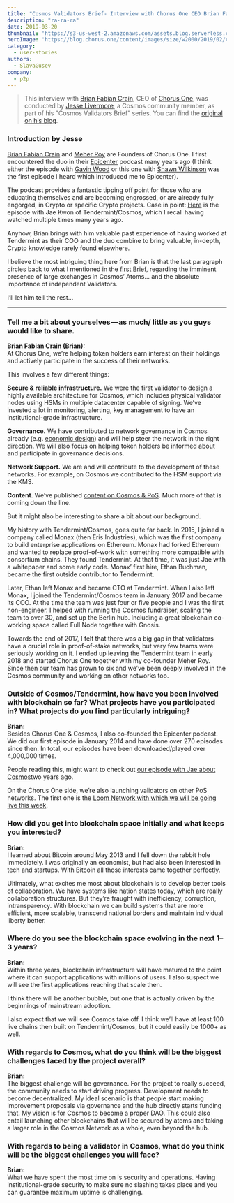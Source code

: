 ```yaml
---
title: "Cosmos Validators Brief- Interview with Chorus One CEO Brian Fabian Crain"
description: "ra-ra-ra"
date: 2019-03-20
thumbnail: 'https://s3-us-west-2.amazonaws.com/assets.blog.serverless.com/top-3/top-3-thumbnail.png'
heroImage: 'https://blog.chorus.one/content/images/size/w2000/2019/02/cosmos-validators-brief-1.png'
category:
  - user-stories
authors: 
  - SlavaGusev
company: 
  - p2p
---
```



> This interview with  [Brian Fabian Crain](https://twitter.com/crainbf), CEO of  [Chorus One](https://chorus.one/), was conducted by  [Jesse Livermore](https://medium.com/@JesseLivermore), a Cosmos community member, as part of his "Cosmos Validators Brief" series. You can find the  [original on his blog](https://medium.com/@JesseLivermore/cosmos-validators-brief-3-afb23a94c875).

### Introduction by Jesse

[Brian Fabian Crain](https://twitter.com/crainbf)  and  [Meher Roy](https://www.linkedin.com/in/meher-roy-25496943/)  are Founders of Chorus One. I first encountered the duo in their  [Epicenter](https://epicenter.tv/)  podcast many years ago (I think either the episode with  [Gavin Wood](https://epicenter.tv/episode/031/)  or this one with  [Shawn Wilkinson](https://epicenter.tv/episode/046/)  was the first episode I heard which introduced me to Epicenter).

The podcast provides a fantastic tipping off point for those who are educating themselves and are becoming engrossed, or are already fully engorged, in Crypto or specific Crypto projects. Case in point:  [Here](https://www.youtube.com/watch?v=t885QSY0sNQ)  is the episode with Jae Kwon of Tendermint/Cosmos, which I recall having watched multiple times many years ago.

Anyhow, Brian brings with him valuable past experience of having worked at Tendermint as their COO and the duo combine to bring valuable, in-depth, Crypto knowledge rarely found elsewhere.

I believe the most intriguing thing here from Brian is that the last paragraph circles back to what I mentioned in the  [first Brief](https://medium.com/@JesseLivermore/cosmos-validators-brief-f3f6adb2023d), regarding the imminent presence of large exchanges in Cosmos’ Atoms… and the absolute importance of independent Validators.

I’ll let him tell the rest…

----------

### **Tell me a bit about yourselves — as much/ little as you guys would like to share.**

**Brian Fabian Crain (Brian):**  
At Chorus One, we’re helping token holders earn interest on their holdings and actively participate in the success of their networks.

This involves a few different things:

****Secure & reliable infrastructure.****  We were the first validator to design a highly available architecture for Cosmos, which includes physical validator nodes using HSMs in multiple datacenter capable of signing. We’ve invested a lot in monitoring, alerting, key management to have an institutional-grade infrastructure.

****Governance.**** We have contributed to network governance in Cosmos already (e.g.  [economic design](https://blog.cosmos.network/economics-of-proof-of-stake-bridging-the-economic-system-of-old-into-the-new-age-of-blockchains-3f17824e91db)) and will help steer the network in the right direction. We will also focus on helping token holders be informed about and participate in governance decisions.

****Network Support.**** We are and will contribute to the development of these networks. For example, on Cosmos we contributed to the HSM support via the KMS.

****Content****. We’ve published  [content on Cosmos & PoS](https://blog.chorus.one/). Much more of that is coming down the line.

But it might also be interesting to share a bit about our background.

My history with Tendermint/Cosmos, goes quite far back. In 2015, I joined a company called Monax (then Eris Industries), which was the first company to build enterprise applications on Ethereum. Monax had forked Ethereum and wanted to replace proof-of-work with something more compatible with consortium chains. They found Tendermint. At that time, it was just Jae with a whitepaper and some early code. Monax’ first hire, Ethan Buchman, became the first outside contributor to Tendermint.

Later, Ethan left Monax and became CTO at Tendermint. When I also left Monax, I joined the Tendermint/Cosmos team in January 2017 and became its COO. At the time the team was just four or five people and I was the first non-engineer. I helped with running the Cosmos fundraiser, scaling the team to over 30, and set up the Berlin hub. Including a great blockchain co-working space called Full Node together with Gnosis.

Towards the end of 2017, I felt that there was a big gap in that validators have a crucial role in proof-of-stake networks, but very few teams were seriously working on it. I ended up leaving the Tendermint team in early 2018 and started Chorus One together with my co-founder Meher Roy. Since then our team has grown to six and we’ve been deeply involved in the Cosmos community and working on other networks too.

### **Outside of Cosmos/Tendermint, how have you been involved with blockchain so far? What projects have you participated in? What projects do you find particularly intriguing?**

**Brian:**  
Besides Chorus One & Cosmos, I also co-founded the Epicenter podcast. We did our first episode in January 2014 and have done over 270 episodes since then. In total, our episodes have been downloaded/played over 4,000,000 times.

People reading this, might want to check out  [our episode with Jae about Cosmos](https://www.youtube.com/watch?v=t885QSY0sNQ)two years ago.

On the Chorus One side, we’re also launching validators on other PoS networks. The first one is the  [Loom Network with which we will be going live this week](https://blog.chorus.one/announcing-the-chorus-one-loom-validator/).

### **How did you get into blockchain space initially and what keeps you interested?**

**Brian:**  
I learned about Bitcoin around May 2013 and I fell down the rabbit hole immediately. I was originally an economist, but had also been interested in tech and startups. With Bitcoin all those interests came together perfectly.

Ultimately, what excites me most about blockchain is to develop better tools of collaboration. We have systems like nation states today, which are really collaboration structures. But they’re fraught with inefficiency, corruption, intransparency. With blockchain we can build systems that are more efficient, more scalable, transcend national borders and maintain individual liberty better.

### **Where do you see the blockchain space evolving in the next 1–3 years?**

**Brian:**  
Within three years, blockchain infrastructure will have matured to the point where it can support applications with millions of users. I also suspect we will see the first applications reaching that scale then.

I think there will be another bubble, but one that is actually driven by the beginnings of mainstream adoption.

I also expect that we will see Cosmos take off. I think we’ll have at least 100 live chains then built on Tendermint/Cosmos, but it could easily be 1000+ as well.

### **With regards to Cosmos, what do you think will be the biggest challenges faced by the project overall?**

**Brian:**  
The biggest challenge will be governance. For the project to really succeed, the community needs to start driving progress. Development needs to become decentralized. My ideal scenario is that people start making improvement proposals via governance and the hub directly starts funding that. My vision is for Cosmos to become a proper DAO. This could also entail launching other blockchains that will be secured by atoms and taking a larger role in the Cosmos Network as a whole, even beyond the hub.

### **With regards to being a validator in Cosmos, what do you think will be the biggest challenges you will face?**

**Brian:**  
What we have spent the most time on is security and operations. Having institutional-grade security to make sure no slashing takes place and you can guarantee maximum uptime is challenging.
